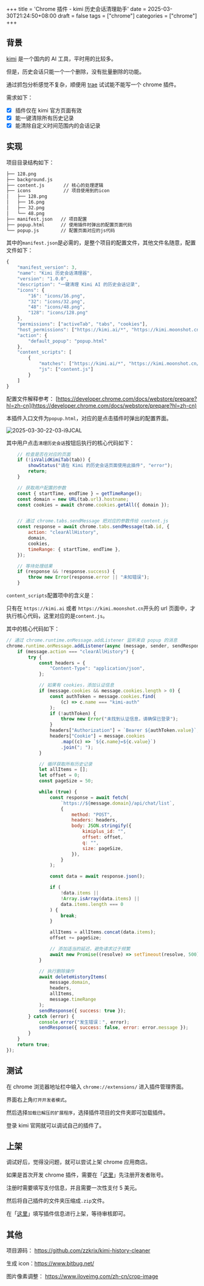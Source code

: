 +++
title = 'Chrome 插件 - kimi 历史会话清理助手'
date = 2025-03-30T21:24:50+08:00
draft = false
tags = ["chrome"]
categories = ["chrome"]
+++

## 背景

[kimi](https://kimi.ai/) 是一个国内的 AI 工具，平时用的比较多。

但是，历史会话只能一个一个删除，没有批量删除的功能。

通过抓包分析感觉不复杂，顺便用 [trae](https://www.trae.ai/) 试试能不能写一个 chrome 插件。

需求如下：

- [x] 插件仅在 kimi 官方页面有效
- [x] 能一键清除所有历史记录
- [x] 能清除自定义时间范围内的会话记录
  
## 实现

项目目录结构如下：

```bash
├── 128.png
├── background.js
├── content.js       // 核心的处理逻辑
├── icons            // 项目使用到的icon
│   ├── 128.png
│   ├── 16.png
│   ├── 32.png
│   └── 48.png
├── manifest.json   // 项目配置
├── popup.html      // 使用插件时弹出的配置页面代码
└── popup.js        // 配置页面对应的js代码
```

其中的`manifest.json`是必需的，是整个项目的配置文件，其他文件名随意，配置文件如下：

```js
{
    "manifest_version": 3,
    "name": "Kimi 历史会话清理器",
    "version": "1.0.0",
    "description": "一键清理 Kimi AI 的历史会话记录",
    "icons": {
        "16": "icons/16.png",
        "32": "icons/32.png",
        "48": "icons/48.png",
        "128": "icons/128.png"
    },
    "permissions": ["activeTab", "tabs", "cookies"],
    "host_permissions": ["https://kimi.ai/*", "https://kimi.moonshot.cn/*"],
    "action": {
        "default_popup": "popup.html"
    },
    "content_scripts": [
        {
            "matches": ["https://kimi.ai/*", "https://kimi.moonshot.cn/*"],
            "js": ["content.js"]
        }
    ]
}
```

配置文件解释参考： [https://developer.chrome.com/docs/webstore/prepare?hl=zh-cn](https://developer.chrome.com/docs/webstore/prepare?hl=zh-cn)

本插件入口文件为`popup.html`，对应的是点击插件时弹出的配置界面。

![2025-03-30-22-03-i9JCAL](https://raw.githubusercontent.com/zzkrix/blog-images/main/assets/2025-03-30-22-03-i9JCAL.png)

其中用户点击`清理历史会话`按钮后执行的核心代码如下：

```js
    // 检查是否在对应的页面
    if (!isValidKimiTab(tab)) {
        showStatus("请在 Kimi 的历史会话页面使用此插件", "error");
        return;
    }

    // 获取用户配置的参数
    const { startTime, endTime } = getTimeRange();
    const domain = new URL(tab.url).hostname;
    const cookies = await chrome.cookies.getAll({ domain });


    // 通过 chrome.tabs.sendMessage 把对应的参数传给 content.js
    const response = await chrome.tabs.sendMessage(tab.id, {
        action: "clearAllHistory",
        domain,
        cookies,
        timeRange: { startTime, endTime },
    });

    // 等待处理结果
    if (response && !response.success) {
        throw new Error(response.error || "未知错误");
    }
```

`content_scripts`配置项中的含义是：

只有在 `https://kimi.ai` 或者 `https://kimi.moonshot.cn`开头的 url 页面中，才执行核心代码，这里对应的是`content.js`。

其中的核心代码如下：

```js
// 通过 chrome.runtime.onMessage.addListener 监听来自 popup 的消息
chrome.runtime.onMessage.addListener(async (message, sender, sendResponse) => {
    if (message.action === "clearAllHistory") {
        try {
            const headers = {
                "Content-Type": "application/json",
            };

            // 如果有 cookies，添加认证信息
            if (message.cookies && message.cookies.length > 0) {
                const authToken = message.cookies.find(
                    (c) => c.name === "kimi-auth"
                );
                if (!authToken) {
                    throw new Error("未找到认证信息，请确保已登录");
                }
                headers["Authorization"] = `Bearer ${authToken.value}`;
                headers["Cookie"] = message.cookies
                    .map((c) => `${c.name}=${c.value}`)
                    .join("; ");
            }

            // 循环获取所有历史记录
            let allItems = [];
            let offset = 0;
            const pageSize = 50;

            while (true) {
                const response = await fetch(
                    `https://${message.domain}/api/chat/list`,
                    {
                        method: "POST",
                        headers: headers,
                        body: JSON.stringify({
                            kimiplus_id: "",
                            offset: offset,
                            q: "",
                            size: pageSize,
                        }),
                    }
                );

                const data = await response.json();

                if (
                    !data.items ||
                    !Array.isArray(data.items) ||
                    data.items.length === 0
                ) {
                    break;
                }

                allItems = allItems.concat(data.items);
                offset += pageSize;

                // 添加适当的延迟，避免请求过于频繁
                await new Promise((resolve) => setTimeout(resolve, 500));
            }

            // 执行删除操作
            await deleteHistoryItems(
                message.domain,
                headers,
                allItems,
                message.timeRange
            );
            sendResponse({ success: true });
        } catch (error) {
            console.error("发生错误：", error);
            sendResponse({ success: false, error: error.message });
        }
    }
    return true;
});
```

## 测试

在 chrome 浏览器地址栏中输入 `chrome://extensions/` 进入插件管理界面。

界面右上角`打开开发者模式`。

然后选择`加载已解压的扩展程序`，选择插件项目的文件夹即可加载插件。

登录 kimi 官网就可以调试自己的插件了。

## 上架

调试好后，觉得没问题，就可以尝试上架 chrome 应用商店。

如果是首次开发 chrome 插件，需要在「[这里](https://developer.chrome.com/docs/webstore/register?hl=zh-cn)」先注册开发者账号。

注册时需要填写支付信息，并且需要一次性支付 5 美元。

然后将自己插件的文件夹压缩成`.zip`文件。

在「[这里](https://developer.chrome.com/docs/webstore/publish?hl=zh-cn)」填写插件信息进行上架，等待审核即可。

## 其他

项目源码： <https://github.com/zzkrix/kimi-history-cleaner>

生成 icon：<https://www.bitbug.net/>

图片像素调整： <https://www.iloveimg.com/zh-cn/crop-image>
